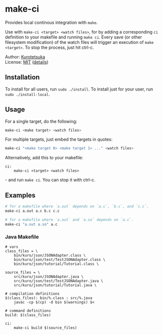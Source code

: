 # make-ci
Provides local continous integration with `make`.

Use with `make-ci <target> <watch files>`, for by adding a corresponding `ci` definition to your makefile and running `make ci`. Every save (or other filesystem modification) of the watch files will trigger an execution of `make <target>`. To stop the process, just hit ctrl-c.

Author: [Kurotetsuka](https://github.com/kurotetsuka)  
License: [MIT](license.md) ([details](legal/gnu-lgpl-v3.0.md))  

## Installation
To install for all users, run `sudo ./install`. To install just for your user, run `sudo ./install-local`.

## Usage

For a single target, do the following:

```bash
make-ci <make target> <watch files>
```

For multiple targets, just embed the targets in quotes:

```bash
make-ci "<make target 0> <make target 1> ..." <watch files>
```

Alternatively, add this to your makefile:

```make
ci:
	make-ci <target> <watch files>
```

\- and run `make ci`. You can stop it with ctrl-c.

## Examples
```bash
# for a makefile where `a.out` depends on `a.c`, `b.c`, and `c.c`.
make-ci a.out a.c b.c c.c

# for a makefile where `a.out` and `a.so` depends on `a.c`.
make-ci "a.out a.so" a.c
```

### Java Makefile
```make
# vars
class_files = \
	bin/kuro/json/JSONAdapter.class \
	bin/kuro/json/test/TestJSONAdapter.class \
	bin/kuro/json/tutorial/Tutorial.class \

source_files = \
	src/kuro/json/JSONAdapter.java \
	src/kuro/json/test/TestJSONAdapter.java \
	src/kuro/json/tutorial/Tutorial.java \

# compilation definitions
$(class_files): bin/%.class : src/%.java
	javac -cp $(cp) -d bin $(warnings) $<

# command definitions
build: $(class_files)

ci:
	make-ci build $(source_files)
```
